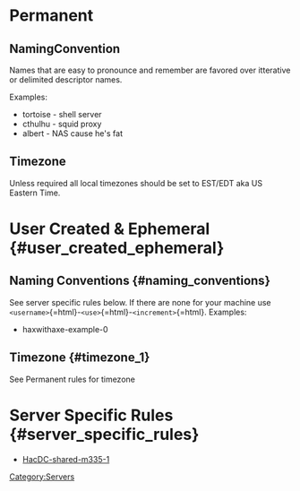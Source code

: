 # Permanent

## NamingConvention

Names that are easy to pronounce and remember are favored over
itterative or delimited descriptor names.

Examples:

-   tortoise - shell server
-   cthulhu - squid proxy
-   albert - NAS cause he's fat

## Timezone

Unless required all local timezones should be set to EST/EDT aka US
Eastern Time.

# User Created & Ephemeral {#user_created_ephemeral}

## Naming Conventions {#naming_conventions}

See server specific rules below. If there are none for your machine use
`<username>`{=html}-`<use>`{=html}-`<increment>`{=html}. Examples:

-   haxwithaxe-example-0

## Timezone {#timezone_1}

See Permanent rules for timezone

# Server Specific Rules {#server_specific_rules}

-   [HacDC-shared-m335-1](HacDC-shared-m335-1-standards)

[Category:Servers](Category:Servers)
